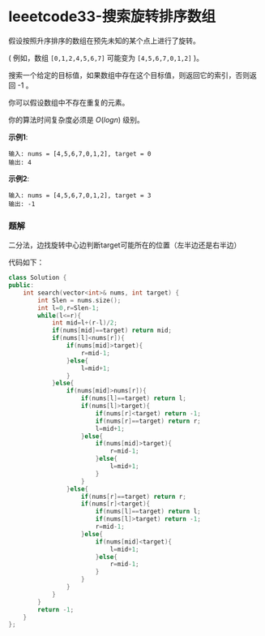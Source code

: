 # leeetcode33-搜索旋转排序数组  

假设按照升序排序的数组在预先未知的某个点上进行了旋转。

( 例如，数组 `[0,1,2,4,5,6,7]` 可能变为 `[4,5,6,7,0,1,2]` )。

搜索一个给定的目标值，如果数组中存在这个目标值，则返回它的索引，否则返回 -1 。

你可以假设数组中不存在重复的元素。

你的算法时间复杂度必须是 $O(log n)$ 级别。

**示例1**:
```
输入: nums = [4,5,6,7,0,1,2], target = 0
输出: 4
```
**示例2**:
```
输入: nums = [4,5,6,7,0,1,2], target = 3
输出: -1
```

### 题解

二分法，边找旋转中心边判断target可能所在的位置（左半边还是右半边）

代码如下：

``` C++
class Solution {
public:
    int search(vector<int>& nums, int target) {
        int Slen = nums.size();
        int l=0,r=Slen-1;
        while(l<=r){
            int mid=l+(r-l)/2;
            if(nums[mid]==target) return mid;
            if(nums[l]<nums[r]){
                if(nums[mid]>target){
                    r=mid-1;
                }else{
                    l=mid+1;
                }
            }else{
                if(nums[mid]>nums[r]){
                    if(nums[l]==target) return l;
                    if(nums[l]>target){
                        if(nums[r]<target) return -1;
                        if(nums[r]==target) return r;
                        l=mid+1;
                    }else{
                        if(nums[mid]>target){
                            r=mid-1;
                        }else{
                            l=mid+1;
                        }
                    }
                }else{
                    if(nums[r]==target) return r;
                    if(nums[r]<target){
                        if(nums[l]==target) return l;
                        if(nums[l]>target) return -1;
                        r=mid-1;
                    }else{
                        if(nums[mid]<target){
                            l=mid+1;
                        }else{
                            r=mid-1;
                        }
                    }
                }
            }
        }
        return -1;
    }
};
```
